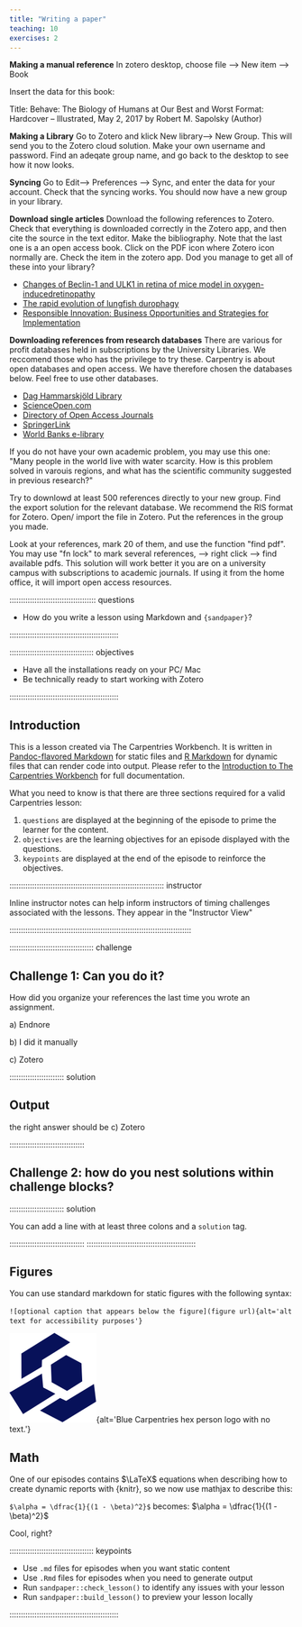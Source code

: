 ```yaml
---
title: "Writing a paper"
teaching: 10
exercises: 2
---
```


**Making a manual reference**
In zotero desktop, choose file --> New item --> Book

Insert the data for this book:

Title: Behave: The Biology of Humans at Our Best and Worst 
Format: Hardcover – Illustrated, May 2, 2017
by Robert M. Sapolsky (Author)

**Making a Library**
Go to Zotero and klick New library--> New Group. This will send you to the Zotero cloud solution. Make your own username and password. Find an adeqate group name, and go back to the desktop to see how it now looks.

**Syncing**
Go to Edit--> Preferences --> Sync, and enter the data for your account. Check that the syncing works. You should now have a new group in your library.

**Download single articles**
Download the following references to Zotero. Check that everything is downloaded correctly in the Zotero app, and then cite the source in the text editor. Make the bibliography. Note that the last one is a an open access book. Click on the PDF icon where Zotero icon normally are. Check the item in the zotero app. Dod you manage to get all of these into your library?

- [Changes of Beclin-1 and ULK1 in retina of mice model in oxygen-inducedretinopathy](https://doi.org/10.1016/j.aopr.2022.100065)
- [The rapid evolution of lungfish durophagy](https://doi.org/10.1016/j.aopr.2022.100065)
- [Responsible Innovation: Business Opportunities and Strategies
for Implementation](https://link.springer.com/content/pdf/10.1007/978-94-024-1720-3.pdf)

**Downloading references from research databases**
There are various for profit databases held in subscriptions by the University Libraries. We reccomend those who has the privilege to try these. Carpentry is about open databases and open access. We have therefore chosen the databases below. Feel free to use other databases.

- [Dag Hammarskjöld Library](https://www.un.org/en/library/page/databases)
- [ScienceOpen.com](https://www.scienceopen.com/) 
- [Directory of Open Access Journals](https://doaj.org/)
- [SpringerLink](https://link.springer.com/)
- [World Banks e-library](https://elibrary.worldbank.org/)

If you do not have your own academic problem, you may use this one:
"Many people in the world live with water scarcity. How is this problem solved in varouis regions, and what has the scientific community suggested in previous research?"

Try to downlowd at least 500 references directly to your new group. Find the export solution for the relevant database. We recommend the RIS format for Zotero. Open/ import the file in Zotero. Put the references in the group you made.

Look at your references, mark 20 of them, and use the function "find pdf". You may use "fn lock" to mark several references, --> right click --> find available pdfs. This solution will work better it you are on a university campus with subscriptions to academic journals. If using it from the home office, it will import open access resources.

:::::::::::::::::::::::::::::::::::::: questions 

- How do you write a lesson using Markdown and `{sandpaper}`?

::::::::::::::::::::::::::::::::::::::::::::::::

::::::::::::::::::::::::::::::::::::: objectives

- Have all the installations ready on your PC/ Mac
- Be technically ready to start working with Zotero

::::::::::::::::::::::::::::::::::::::::::::::::

## Introduction

This is a lesson created via The Carpentries Workbench. It is written in
[Pandoc-flavored Markdown](https://pandoc.org/MANUAL.txt) for static files and
[R Markdown][r-markdown] for dynamic files that can render code into output. 
Please refer to the [Introduction to The Carpentries 
Workbench](https://carpentries.github.io/sandpaper-docs/) for full documentation.

What you need to know is that there are three sections required for a valid
Carpentries lesson:

 1. `questions` are displayed at the beginning of the episode to prime the
    learner for the content.
 2. `objectives` are the learning objectives for an episode displayed with
    the questions.
 3. `keypoints` are displayed at the end of the episode to reinforce the
    objectives.

:::::::::::::::::::::::::::::::::::::::::::::::::::::::::::::::::::: instructor

Inline instructor notes can help inform instructors of timing challenges
associated with the lessons. They appear in the "Instructor View"

::::::::::::::::::::::::::::::::::::::::::::::::::::::::::::::::::::::::::::::::

::::::::::::::::::::::::::::::::::::: challenge 

## Challenge 1: Can you do it?



How did you organize your references the last time you wrote an assignment.

a) Endnore

b) I did it manually

c) Zotero

:::::::::::::::::::::::: solution 

## Output
 
the right answer should be c) Zotero

:::::::::::::::::::::::::::::::::


## Challenge 2: how do you nest solutions within challenge blocks?

:::::::::::::::::::::::: solution 

You can add a line with at least three colons and a `solution` tag.

:::::::::::::::::::::::::::::::::
::::::::::::::::::::::::::::::::::::::::::::::::

## Figures

You can use standard markdown for static figures with the following syntax:

`![optional caption that appears below the figure](figure url){alt='alt text for
accessibility purposes'}`

![You belong in The Carpentries!](https://raw.githubusercontent.com/carpentries/logo/master/Badge_Carpentries.svg){alt='Blue Carpentries hex person logo with no text.'}

## Math

One of our episodes contains $\LaTeX$ equations when describing how to create
dynamic reports with {knitr}, so we now use mathjax to describe this:

`$\alpha = \dfrac{1}{(1 - \beta)^2}$` becomes: $\alpha = \dfrac{1}{(1 - \beta)^2}$

Cool, right?

::::::::::::::::::::::::::::::::::::: keypoints 

- Use `.md` files for episodes when you want static content
- Use `.Rmd` files for episodes when you need to generate output
- Run `sandpaper::check_lesson()` to identify any issues with your lesson
- Run `sandpaper::build_lesson()` to preview your lesson locally

::::::::::::::::::::::::::::::::::::::::::::::::

[r-markdown]: https://rmarkdown.rstudio.com/
